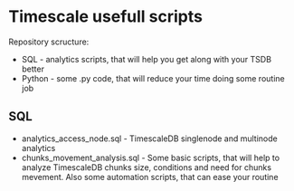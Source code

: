 # Timescale usefull scripts

Repository scructure:
* SQL - analytics scripts, that will help you get along with your TSDB better
* Python - some .py code, that will reduce your time doing some routine job

## SQL
* analytics_access_node.sql - TimescaleDB singlenode and multinode analytics
* chunks_movement_analysis.sql - Some basic scripts, that will help to analyze TimescaleDB chunks size, conditions and need for chunks mevement. Also some automation scripts, that can ease your routine